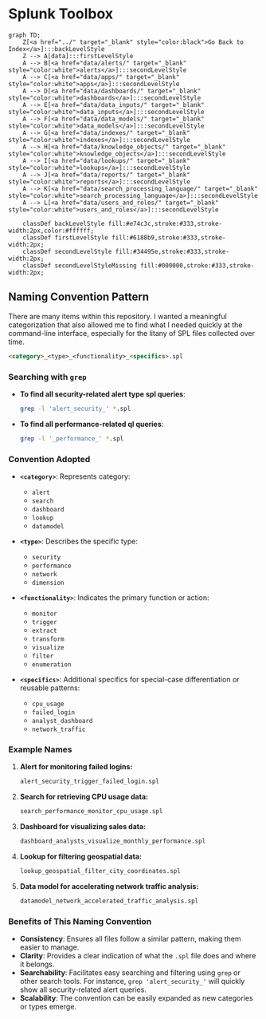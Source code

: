 # Splunk Toolbox

```mermaid
graph TD;
    Z[<a href="../" target="_blank" style="color:black">Go Back to Index</a>]:::backLevelStyle
    Z --> A[data]:::firstLevelStyle
    A --> B[<a href="data/alerts/" target="_blank" style="color:white">alerts</a>]:::secondLevelStyle
    A --> C[<a href="data/apps/" target="_blank" style="color:white">apps</a>]:::secondLevelStyle
    A --> D[<a href="data/dashboards/" target="_blank" style="color:white">dashboards</a>]:::secondLevelStyle
    A --> E[<a href="data/data_inputs/" target="_blank" style="color:white">data_inputs</a>]:::secondLevelStyle
    A --> F[<a href="data/data_models/" target="_blank" style="color:white">data_models</a>]:::secondLevelStyle
    A --> G[<a href="data/indexes/" target="_blank" style="color:white">indexes</a>]:::secondLevelStyle
    A --> H[<a href="data/knowledge_objects/" target="_blank" style="color:white">knowledge_objects</a>]:::secondLevelStyle
    A --> I[<a href="data/lookups/" target="_blank" style="color:white">lookups</a>]:::secondLevelStyle
    A --> J[<a href="data/reports/" target="_blank" style="color:white">reports</a>]:::secondLevelStyle
    A --> K[<a href="data/search_processing_language/" target="_blank" style="color:white">search_processing_language</a>]:::secondLevelStyle
    A --> L[<a href="data/users_and_roles/" target="_blank" style="color:white">users_and_roles</a>]:::secondLevelStyle

    classDef backLevelStyle fill:#e74c3c,stroke:#333,stroke-width:2px,color:#ffffff;
    classDef firstLevelStyle fill:#6188b9,stroke:#333,stroke-width:2px;
    classDef secondLevelStyle fill:#34495e,stroke:#333,stroke-width:2px;
    classDef secondLevelStyleMissing fill:#000000,stroke:#333,stroke-width:2px;
```

## Naming Convention Pattern

There are many items within this repository. I wanted a meaningful categorization that also allowed me to find what I needed quickly at the command-line interface, especially for the litany of SPL files collected over time.

```markdown
<category>_<type>_<functionality>_<specifics>.spl
```

### Searching with `grep`

- **To find all security-related alert type spl queries**:

  ```bash
  grep -l 'alert_security_' *.spl
  ```

- **To find all performance-related ql queries**:

  ```bash
  grep -l '_performance_' *.spl
  ```


### Convention Adopted

- **`<category>`**: Represents category:
  - `alert`
  - `search`
  - `dashboard`
  - `lookup`
  - `datamodel`

- **`<type>`**: Describes the specific type:
  - `security`
  - `performance`
  - `network`
  - `dimension`

- **`<functionality>`**: Indicates the primary function or action:
  - `monitor`
  - `trigger`
  - `extract`
  - `transform`
  - `visualize`
  - `filter`
  - `enumeration`

- **`<specifics>`**: Additional specifics for special-case differentiation or reusable patterns:
  - `cpu_usage`
  - `failed_login`
  - `analyst_dashboard`
  - `network_traffic`

### Example Names

1. **Alert for monitoring failed logins:**

   ```markdown
   alert_security_trigger_failed_login.spl
   ```

2. **Search for retrieving CPU usage data:**

   ```markdown
   search_performance_monitor_cpu_usage.spl
   ```

3. **Dashboard for visualizing sales data:**

   ```markdown
   dashboard_analysts_visualize_monthly_performance.spl
   ```

4. **Lookup for filtering geospatial data:**

   ```markdown
   lookup_geospatial_filter_city_coordinates.spl
   ```

5. **Data model for accelerating network traffic analysis:**

   ```markdown
   datamodel_network_accelerated_traffic_analysis.spl
   ```

### Benefits of This Naming Convention

- **Consistency**: Ensures all files follow a similar pattern, making them easier to manage.
- **Clarity**: Provides a clear indication of what the `.spl` file does and where it belongs.
- **Searchability**: Facilitates easy searching and filtering using `grep` or other search tools. For instance, `grep 'alert_security_'` will quickly show all security-related alert queries.
- **Scalability**: The convention can be easily expanded as new categories or types emerge.

